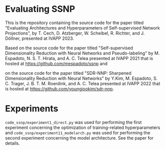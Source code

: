 # Evaluating SSNP

This is the repository containing the source code for the paper titled "Evaluating Architectures and Hyperparameters of Self-supervised Network Projections", by T. Cech, D. Atzberger, W. Scheibel, R. Richter, and J. Döllner, presented at IVAPP 2023.

Based on the source code for the paper titled "Self-supervised Dimensionality Reduction with Neural Networks and Pseudo-labeling" by M. Espadoto, N. S. T. Hirata, and A. C. Telea presented at IVAPP 2021 that is hosted at https://github.com/mespadoto/ssnp and

on the source code for the paper titled "SDR-NNP: Sharpened Dimensionality Reduction with Neural Networks" by Y.Kim, M. Espadoto, S. C. Trager, J. B. T. M. Roerdink, and A. C. Telea presented at IVAPP 2022 that is hosted at https://github.com/youngjookim/sdr-nnp.

# Experiments

`code_ssnp/experiment1_direct.py` was used for performing the first experiment concerning the optimization of training-related hyperparameters and
`code_ssnp/experiment11_modelarch.py` was used for performing the second experiment concerning the model architecture.
See the paper for details.
